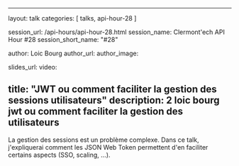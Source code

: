 ---
layout: talk
categories: [ talks, api-hour-28 ]

session_url: /api-hours/api-hour-28.html
session_name: Clermont'ech API Hour &#35;28
session_short_name: "&#35;28"

author: Loic Bourg
author_url:
author_image:

slides_url:
video:

title: "JWT ou comment faciliter la gestion des sessions utilisateurs"
description: 2 loic bourg jwt ou comment faciliter la gestion des utilisateurs
------

La gestion des sessions est un problème complexe. Dans ce talk, j'expliquerai
comment les JSON Web Token permettent d'en faciliter certains aspects (SSO, scaling, ...).

